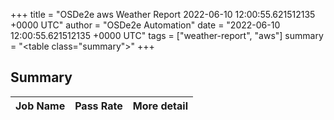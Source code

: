 +++
title = "OSDe2e aws Weather Report 2022-06-10 12:00:55.621512135 +0000 UTC"
author = "OSDe2e Automation"
date = "2022-06-10 12:00:55.621512135 +0000 UTC"
tags = ["weather-report", "aws"]
summary = "<table class=\"summary\"></table>"
+++
## Summary

| Job Name | Pass Rate | More detail |
|----------|-----------|-------------|




